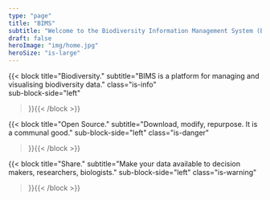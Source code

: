 ```yaml
---
type: "page"
title: "BIMS"
subtitle: "Welcome to the Biodiversity Information Management System (BIMS) home page!"
draft: false
heroImage: "img/home.jpg"
heroSize: "is-large"
---
```


{{< block
    title="Biodiversity."
    subtitle="BIMS is a platform for managing and visualising biodiversity data."
    class="is-info"    
    sub-block-side="left"

>}}{{< /block >}}

{{< block
    title="Open Source."
    subtitle="Download, modify, repurpose. It is a communal good."
    sub-block-side="left"
    class="is-danger"    
>}}{{< /block >}}


{{< block
    title="Share."
    subtitle="Make your data available to decision makers, researchers, biologists."
    sub-block-side="left"
    class="is-warning"    
>}}{{< /block >}}

